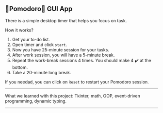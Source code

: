 ## 🍅Pomodoro🍅 GUI App

There is a simple desktop timer that helps you focus on task.

How it works?
1. Get your to-do list.
2. Open timer and click `start`.
3. Now you have 25-minute session for your tasks.
4. After work session, you will have a 5-minute break.
5. Repeat the work-break sessions 4 times. You should make 4 ✔️ at the bottom.
6. Take a 20-minute long break.

If you needad, you can click on `Reset` to restart your Pomodoro session.

---------
What we learned with this project: Tkinter, math, OOP, event-driven programming, dynamic typing.

---------